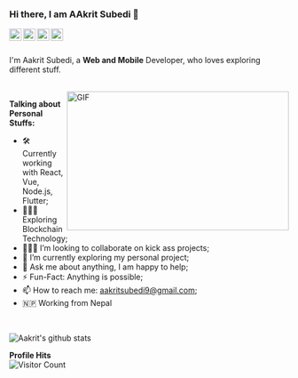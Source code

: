 ### Hi there, I am AAkrit Subedi 👋

<a href="https://www.linkedin.com/in/aakrit-subedi-942a5875/">
  <img align="left" alt="Aakrit's LinkdeIN" width="22px" src="https://cdn.jsdelivr.net/npm/simple-icons@v3/icons/linkedin.svg" />
</a>
<a href="https://www.facebook.com/aakritsubedi9">
  <img align="left" alt="Aakrit's Facebook" width="22px" src="https://cdn.jsdelivr.net/npm/simple-icons@v3/icons/facebook.svg" />
</a>
<a href="https://www.instagram.com/aakrit_subedi/">
  <img align="left" alt="Aakrit's Instagram" width="22px" src="https://cdn.jsdelivr.net/npm/simple-icons@v3/icons/instagram.svg" />
</a>
<a href="mailto:aakritsubedi9@gmail.com/">
  <img align="left" alt="Aakrit's Email" width="22px" src="https://cdn.jsdelivr.net/npm/simple-icons@v3/icons/gmail.svg" />
</a>

<br />
<br />

I'm Aakrit Subedi, a **Web and Mobile** Developer, who loves exploring different stuff.

<br />
 <img align="right" height="250" width="400" alt="GIF" src="https://miro.medium.com/max/1360/1*IRGHmiGsa16stedQvIaZfw.gif" />

**Talking about Personal Stuffs:**

- 🛠 Currently working with React, Vue, Node.js, Flutter;
- 👨🏾‍💻 Exploring Blockchain Technology; 
- 👨🏻‍💻 I’m looking to collaborate on kick ass projects;
- 🌱 I’m currently exploring my personal project;
- 💬 Ask me about anything, I am happy to help;
- ⚡️ Fun-Fact: Anything is possible;
- 📫 How to reach me: aakritsubedi9@gmail.com;
- 🇳🇵 Working from Nepal



<br />


![Aakrit's github stats](https://github-readme-stats.vercel.app/api?username=aakritsubedi&show_icons=true&hide_border=true) 

**Profile Hits**  
![Visitor Count](https://profile-counter.glitch.me/aakritsubedi/count.svg)

